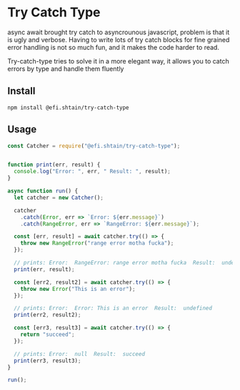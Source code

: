 # Try Catch Type

async await brought try catch to asyncrounous javascript, problem is that it is ugly and verbose. Having to write lots of try catch blocks for fine grained error handling is not so much fun, and it makes the code harder to read. 

Try-catch-type tries to solve it in a more elegant way, it allows you to catch errors by type and handle them fluently

## Install
```
npm install @efi.shtain/try-catch-type
```

## Usage
```javascript
const Catcher = require("@efi.shtain/try-catch-type");


function print(err, result) {
  console.log("Error: ", err, " Result: ", result);
}

async function run() {
  let catcher = new Catcher();

  catcher
    .catch(Error, err => `Error: ${err.message}`)
    .catch(RangeError, err => `RangeError: ${err.message}`);

  const [err, result] = await catcher.try(() => {
    throw new RangeError("range error motha fucka");
  });

  // prints: Error:  RangeError: range error motha fucka  Result:  undefined
  print(err, result);

  const [err2, result2] = await catcher.try(() => {
    throw new Error("This is an error");
  });

  // prints: Error:  Error: This is an error  Result:  undefined
  print(err2, result2);

  const [err3, result3] = await catcher.try(() => {
    return "succeed";
  });

  // prints: Error:  null  Result:  succeed
  print(err3, result3);
}

run();
```

